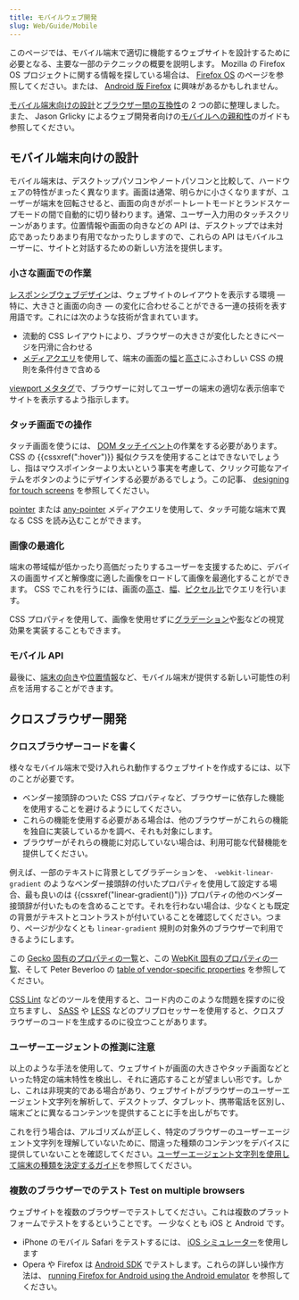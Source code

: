 ```yaml
---
title: モバイルウェブ開発
slug: Web/Guide/Mobile
---
```


このページでは、モバイル端末で適切に機能するウェブサイトを設計するために必要となる、主要な一部のテクニックの概要を説明します。 Mozilla の Firefox OS プロジェクトに関する情報を探している場合は、 [Firefox OS](/ja/docs/Mozilla/Firefox_OS) のページを参照してください。または、 [Android 版 Firefox](/ja/docs/Mozilla/Firefox_for_Android) に興味があるかもしれません。

[モバイル端末向けの設計](#designing_for_mobile_devices)と[ブラウザー間の互換性](#cross-browser_development)の 2 つの節に整理しました。また、 Jason Grlicky によるウェブ開発者向けの[モバイルへの親和性](/ja/docs/Web/Guide/Mobile/Mobile-friendliness)のガイドも参照してください。

## モバイル端末向けの設計

モバイル端末は、デスクトップパソコンやノートパソコンと比較して、ハードウェアの特性がまったく異なります。画面は通常、明らかに小さくなりますが、ユーザーが端末を回転させると、画面の向きがポートレートモードとランドスケープモードの間で自動的に切り替わります。通常、ユーザー入力用のタッチスクリーンがあります。位置情報や画面の向きなどの API は、デスクトップでは未対応であったりあまり有用でなかったりしますので、これらの API はモバイルユーザーに、サイトと対話するための新しい方法を提供します。

### 小さな画面での作業

[レスポンシブウェブデザイン](/ja/docs/Web/Progressive_web_apps)は、ウェブサイトのレイアウトを表示する環境 — 特に、大きさと画面の向き — の変化に合わせることができる一連の技術を表す用語です。これには次のような技術が含まれています。

- 流動的 CSS レイアウトにより、ブラウザーの大きさが変化したときにページを円滑に合わせる
- [メディアクエリ](/ja/docs/Web/CSS/Media_queries)を使用して、端末の画面の[幅](/ja/docs/Web/CSS/@media/width)と[高さ](/ja/docs/Web/CSS/@media/height)にふさわしい CSS の規則を条件付きで含める

[viewport メタタグ](/ja/docs/Mozilla/Mobile/Viewport_meta_tag)で、ブラウザーに対してユーザーの端末の適切な表示倍率でサイトを表示するよう指示します。

### タッチ画面での操作

タッチ画面を使うには、 [DOM タッチイベント](/ja/docs/Web/API/Touch_events)の作業をする必要があります。 CSS の {{cssxref(":hover")}} 擬似クラスを使用することはできないでしょうし、指はマウスポインターより太いという事実を考慮して、クリック可能なアイテムをボタンのようにデザインする必要があるでしょう。この記事、 [designing for touch screens](https://web.archive.org/web/20150520130912/http://www.whatcreative.co.uk/blog/tips/designing-for-touch-screen/) を参照してください。

[pointer](/ja/docs/Web/CSS/@media/pointer) または [any-pointer](/ja/docs/Web/CSS/@media/any-pointer) メディアクエリを使用して、タッチ可能な端末で異なる CSS を読み込むことができます。

### 画像の最適化

端末の帯域幅が低かったり高価だったりするユーザーを支援するために、デバイスの画面サイズと解像度に適した画像をロードして画像を最適化することができます。 CSS でこれを行うには、画面の[高さ](/ja/docs/Web/CSS/@media/height)、[幅](/ja/docs/Web/CSS/@media/width)、[ピクセル比](/ja/docs/Web/CSS/@media/resolution)でクエリを行います。

CSS プロパティを使用して、画像を使用せずに[グラデーション](/ja/docs/Web/CSS/CSS_Images/Using_CSS_gradients)や[影](/ja/docs/Web/CSS/box-shadow)などの視覚効果を実装することもできます。

### モバイル API

最後に、[端末の向き](/ja/docs/Web/API/Detecting_device_orientation)や[位置情報](/ja/docs/Web/API/Geolocation_API)など、モバイル端末が提供する新しい可能性の利点を活用することができます。

## クロスブラウザー開発

### クロスブラウザーコードを書く

様々なモバイル端末で受け入れられ動作するウェブサイトを作成するには、以下のことが必要です。

- ベンダー接頭辞のついた CSS プロパティなど、ブラウザーに依存した機能を使用することを避けるようにしてください。
- これらの機能を使用する必要がある場合は、他のブラウザーがこれらの機能を独自に実装しているかを調べ、それも対象にします。
- ブラウザーがそれらの機能に対応していない場合は、利用可能な代替機能を提供してください。

例えば、一部のテキストに背景としてグラデーションを、 `-webkit-linear-gradient` のようなベンダー接頭辞の付いたプロパティを使用して設定する場合、最も良いのは {{cssxref("linear-gradient()")}} プロパティの他のベンダー接頭辞が付いたものを含めることです。それを行わない場合は、少なくとも既定の背景がテキストとコントラストが付いていることを確認してください。つまり、ページが少なくとも `linear-gradient` 規則の対象外のブラウザーで利用できるようにします。

この [Gecko 固有のプロパティの一覧](/ja/docs/Web/CSS/Mozilla_Extensions)と、この [WebKit 固有のプロパティの一覧](/ja/docs/Web/CSS/WebKit_Extensions)、そして Peter Beverloo の [table of vendor-specific properties](http://peter.sh/experiments/vendor-prefixed-css-property-overview/) を参照してください。

[CSS Lint](http://csslint.net/) などのツールを使用すると、コード内のこのような問題を探すのに役立ちますし、 [SASS](http://sass-lang.com/) や [LESS](http://lesscss.org/) などのプリプロセッサーを使用すると、クロスブラウザーのコードを生成するのに役立つことがあります。

### ユーザーエージェントの推測に注意

以上のような手法を使用して、ウェブサイトが画面の大きさやタッチ画面などといった特定の端末特性を検出し、それに適応することが望ましい形です。しかし、これは非現実的である場合があり、ウェブサイトがブラウザーのユーザーエージェント文字列を解析して、デスクトップ、タブレット、携帯電話を区別し、端末ごとに異なるコンテンツを提供することに手を出しがちです。

これを行う場合は、アルゴリズムが正しく、特定のブラウザーのユーザーエージェント文字列を理解していないために、間違った種類のコンテンツをデバイスに提供していないことを確認してください。[ユーザーエージェント文字列を使用して端末の種類を決定するガイド](/ja/docs/Web/HTTP/Browser_detection_using_the_user_agent#mobile.2c_tablet_or_desktop)を参照してください。

### 複数のブラウザーでのテスト Test on multiple browsers

ウェブサイトを複数のブラウザーでテストしてください。これは複数のプラットフォームでテストをするということです。 — 少なくとも iOS と Android です。

- iPhone のモバイル Safari をテストするには、 [iOS シミュレーター](https://developer.apple.com/devcenter/ios/index.action)を使用します
- Opera や Firefox は [Android SDK](https://developer.android.com/sdk/index.html) でテストします。これらの詳しい操作方法は、 [running Firefox for Android using the Android emulator](https://wiki.mozilla.org/Mobile/Fennec/Android/Emulator) を参照してください。
